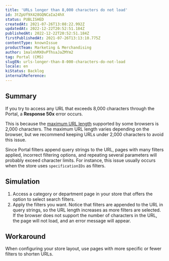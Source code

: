 ```yaml
---
title: 'URLs longer than 8,000 characters do not load'
id: 3tZpUf9X428GQNCaIa24hX
status: PUBLISHED
createdAt: 2021-07-26T13:08:22.992Z
updatedAt: 2022-12-22T20:52:51.184Z
publishedAt: 2022-12-22T20:52:51.184Z
firstPublishedAt: 2021-07-26T13:13:10.775Z
contentType: knownIssue
productTeam: Marketing & Merchandising
author: 1malnhMX0vPThsaJaZMYm2
tag: Portal (CMS)
slugEN: urls-longer-than-8-000-characters-do-not-load
locale: en
kiStatus: Backlog
internalReference: 
---
```


## Summary

If you try to access any URL that exceeds 8,000 characters through the Portal, a **Response 50x** error occurs.

This is because the [maximum URL length](http://net-informations.com/q/mis/len.html) supported by some browsers is 2,000 characters. The maximum URL length varies depending on the browser, but we recommend keeping URLs under 2,000 characters to avoid this issue.

Since Portal filters append query strings to the URL, pages with many filters applied, incorrect filtering options, and repeating several parameters will probably exceed character limits. For instance, this issue usually occurs when the store uses `specificationIDs` as filters.

## Simulation

1. Access a category or department page in your store that offers the option to select search filters.
2. Apply the filters you want. Notice that filters are appended to the URL in query strings, so the URL length increases as more filters are selected. If the browser does not support the number of characters in the URL, the page will not load, and an error message will appear.

## Workaround

When configuring your store layout, use pages with more specific or fewer filters to shorten URLs.

